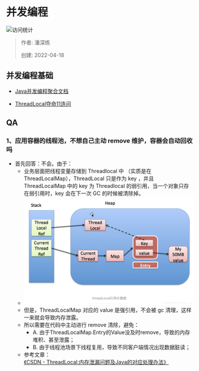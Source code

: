 # 并发编程

![访问统计](https://visitor-badge.glitch.me/badge?page_id=senlypan.qa.04-concurrent-programming&left_color=blue&right_color=red)

> 作者: 潘深练
>
> 创建: 2022-04-18

## 并发编程基础 

- [Java并发编程聚合文档](http://concurrent-programming.panshenlian.com/#/zh-cn/00-Java-Concurrency-and-Multithreading-Tutorial)

- [ThreadLocal夺命11连问](https://mp.weixin.qq.com/s/xssF-ckUsXI7tY74zix-GQ)

## QA

### 1、应用容器的线程池，不想自己主动 remove 维护，容器会自动回收吗

- 首先回答：不会。由于：
    - 业务层面把线程变量存储到 Threadlocal 中 （实质是在 ThreadLocalMap），ThreadLocal 只是作为 key ，并且 ThreadLocalMap 中的 key 为 Threadlocal 的弱引用，当一个对象只存在弱引用时，key 会在下一次 GC 的时候被清除掉。
    - ![](../_media/images/04-concurrent-programming/04-concurrent-programming-001.png)
    - 但是，ThreadLocalMap 对应的 value 是强引用，不会被 gc 清理，这样一来就会导致内存泄露。
    - 所以需要在代码中主动进行 remove 清除，避免：
        - A. 由于ThreadLocalMap.Entry的Value没及时remove，导致的内存堆积、甚至泄露；
        - B. 由于线程池场景下线程复用，导致不同客户端情况出现数据脏读；
    - 参考文章：[《CSDN - ThreadLocal:内存泄漏问题及Java的对应处理办法》](https://blog.csdn.net/cold___play/article/details/105936714)
 